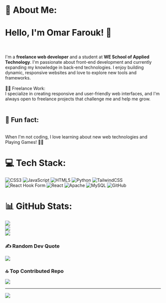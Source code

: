 # 💫 About Me:
# Hello, I'm Omar Farouk! 👋<br><br>
I'm a **freelance web developer** and a student at **WE School of Applied Technology**. I'm passionate about front-end development and currently expanding my knowledge in back-end technologies. I enjoy building dynamic, responsive websites and love to explore new tools and frameworks.<br><br>
👨‍💻 Freelance Work:<br>
I specialize in creating responsive and user-friendly web interfaces, and I'm always open to freelance projects that challenge me and help me grow.<br><br>
## 💬 Fun fact:
<br>When I'm not coding, I love learning about new web technologies and Playing Games! 🎨✨<br>


# 💻 Tech Stack:
![CSS3](https://img.shields.io/badge/css3-%231572B6.svg?style=for-the-badge&logo=css3&logoColor=white) ![JavaScript](https://img.shields.io/badge/javascript-%23323330.svg?style=for-the-badge&logo=javascript&logoColor=%23F7DF1E) ![HTML5](https://img.shields.io/badge/html5-%23E34F26.svg?style=for-the-badge&logo=html5&logoColor=white) ![Python](https://img.shields.io/badge/python-3670A0?style=for-the-badge&logo=python&logoColor=ffdd54) ![TailwindCSS](https://img.shields.io/badge/tailwindcss-%2338B2AC.svg?style=for-the-badge&logo=tailwind-css&logoColor=white) ![React Hook Form](https://img.shields.io/badge/React%20Hook%20Form-%23EC5990.svg?style=for-the-badge&logo=reacthookform&logoColor=white) ![React](https://img.shields.io/badge/react-%2320232a.svg?style=for-the-badge&logo=react&logoColor=%2361DAFB) ![Apache](https://img.shields.io/badge/apache-%23D42029.svg?style=for-the-badge&logo=apache&logoColor=white) ![MySQL](https://img.shields.io/badge/mysql-4479A1.svg?style=for-the-badge&logo=mysql&logoColor=white) ![GitHub](https://img.shields.io/badge/github-%23121011.svg?style=for-the-badge&logo=github&logoColor=white)
# 📊 GitHub Stats:
![](https://github-readme-stats.vercel.app/api?username=3omarfarok&theme=dark&hide_border=false&include_all_commits=false&count_private=false)<br/>
![](https://github-readme-streak-stats.herokuapp.com/?user=3omarfarok&theme=dark&hide_border=false)<br/>
![](https://github-readme-stats.vercel.app/api/top-langs/?username=3omarfarok&theme=dark&hide_border=false&include_all_commits=false&count_private=false&layout=compact)

### ✍️ Random Dev Quote
![](https://quotes-github-readme.vercel.app/api?type=horizontal&theme=radical)

### 🔝 Top Contributed Repo
![](https://github-contributor-stats.vercel.app/api?username=3omarfarok&limit=5&theme=dark&combine_all_yearly_contributions=true)

---
[![](https://visitcount.itsvg.in/api?id=3omarfarok&icon=0&color=3)](https://visitcount.itsvg.in)

<!-- Proudly created with GPRM ( https://gprm.itsvg.in ) -->
